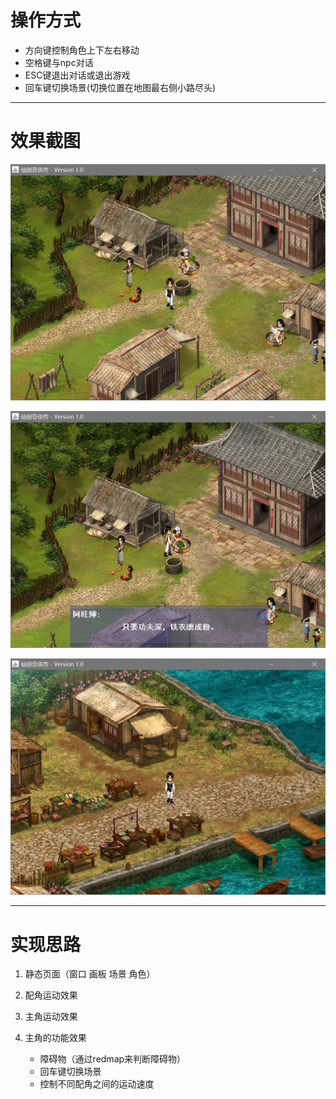 # 操作方式

- 方向键控制角色上下左右移动
- 空格键与npc对话
- ESC键退出对话或退出游戏
- 回车键切换场景(切换位置在地图最右侧小路尽头)


---

# 效果截图

![李家村](img/screenshot/1.png)

![与npc对话](img/screenshot/2.png)

![李家村市场](img/screenshot/3.png)

---


# 实现思路

1. 静态页面（窗口 画板 场景 角色）

2. 配角运动效果

3. 主角运动效果

4. 主角的功能效果
    - 障碍物（通过redmap来判断障碍物）
    - 回车键切换场景
    - 控制不同配角之间的运动速度

